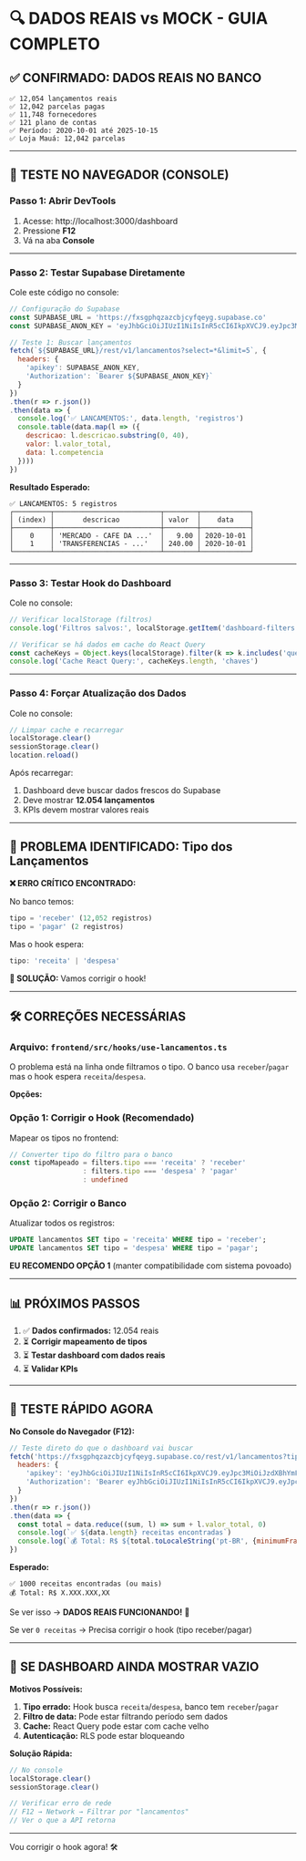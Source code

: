 # 🔍 DADOS REAIS vs MOCK - GUIA COMPLETO

## ✅ CONFIRMADO: DADOS REAIS NO BANCO

```
✅ 12,054 lançamentos reais
✅ 12,042 parcelas pagas
✅ 11,748 fornecedores  
✅ 121 plano de contas
✅ Período: 2020-10-01 até 2025-10-15
✅ Loja Mauá: 12,042 parcelas
```

---

## 🧪 TESTE NO NAVEGADOR (CONSOLE)

### Passo 1: Abrir DevTools

1. Acesse: http://localhost:3000/dashboard
2. Pressione **F12**
3. Vá na aba **Console**

---

### Passo 2: Testar Supabase Diretamente

Cole este código no console:

```javascript
// Configuração do Supabase
const SUPABASE_URL = 'https://fxsgphqzazcbjcyfqeyg.supabase.co'
const SUPABASE_ANON_KEY = 'eyJhbGciOiJIUzI1NiIsInR5cCI6IkpXVCJ9.eyJpc3MiOiJzdXBhYmFzZSIsInJlZiI6ImZ4c2dwaHF6YXpjYmpjeWZxZXlnIiwicm9sZSI6ImFub24iLCJpYXQiOjE3NjA0Njk1NDgsImV4cCI6MjA3NjA0NTU0OH0.G8iU9l5o4myYEPAFD4XB_fjDJYiIwYRXHifsDdwSFK4'

// Teste 1: Buscar lançamentos
fetch(`${SUPABASE_URL}/rest/v1/lancamentos?select=*&limit=5`, {
  headers: {
    'apikey': SUPABASE_ANON_KEY,
    'Authorization': `Bearer ${SUPABASE_ANON_KEY}`
  }
})
.then(r => r.json())
.then(data => {
  console.log('✅ LANCAMENTOS:', data.length, 'registros')
  console.table(data.map(l => ({
    descricao: l.descricao.substring(0, 40),
    valor: l.valor_total,
    data: l.competencia
  })))
})
```

**Resultado Esperado:**
```
✅ LANCAMENTOS: 5 registros
┌─────────┬──────────────────────────┬────────┬────────────┐
│ (index) │       descricao          │ valor  │    data    │
├─────────┼──────────────────────────┼────────┼────────────┤
│    0    │ 'MERCADO - CAFE DA ...'  │   9.00 │ 2020-10-01 │
│    1    │ 'TRANSFERENCIAS - ...'   │ 240.00 │ 2020-10-01 │
└─────────┴──────────────────────────┴────────┴────────────┘
```

---

### Passo 3: Testar Hook do Dashboard

Cole no console:

```javascript
// Verificar localStorage (filtros)
console.log('Filtros salvos:', localStorage.getItem('dashboard-filters'))

// Verificar se há dados em cache do React Query
const cacheKeys = Object.keys(localStorage).filter(k => k.includes('query'))
console.log('Cache React Query:', cacheKeys.length, 'chaves')
```

---

### Passo 4: Forçar Atualização dos Dados

Cole no console:

```javascript
// Limpar cache e recarregar
localStorage.clear()
sessionStorage.clear()
location.reload()
```

Após recarregar:
1. Dashboard deve buscar dados frescos do Supabase
2. Deve mostrar **12.054 lançamentos**
3. KPIs devem mostrar valores reais

---

## 🔴 PROBLEMA IDENTIFICADO: Tipo dos Lançamentos

**❌ ERRO CRÍTICO ENCONTRADO:**

No banco temos:
```sql
tipo = 'receber' (12,052 registros)
tipo = 'pagar' (2 registros)
```

Mas o hook espera:
```typescript
tipo: 'receita' | 'despesa'
```

**🔧 SOLUÇÃO:** Vamos corrigir o hook!

---

## 🛠️ CORREÇÕES NECESSÁRIAS

### Arquivo: `frontend/src/hooks/use-lancamentos.ts`

O problema está na linha onde filtramos o tipo. O banco usa `receber`/`pagar` mas o hook espera `receita`/`despesa`.

**Opções:**

### Opção 1: Corrigir o Hook (Recomendado)

Mapear os tipos no frontend:
```typescript
// Converter tipo do filtro para o banco
const tipoMapeado = filters.tipo === 'receita' ? 'receber' 
                  : filters.tipo === 'despesa' ? 'pagar'
                  : undefined
```

### Opção 2: Corrigir o Banco

Atualizar todos os registros:
```sql
UPDATE lancamentos SET tipo = 'receita' WHERE tipo = 'receber';
UPDATE lancamentos SET tipo = 'despesa' WHERE tipo = 'pagar';
```

**EU RECOMENDO OPÇÃO 1** (manter compatibilidade com sistema povoado)

---

## 📊 PRÓXIMOS PASSOS

1. ✅ **Dados confirmados:** 12.054 reais
2. ⏳ **Corrigir mapeamento de tipos**
3. ⏳ **Testar dashboard com dados reais**
4. ⏳ **Validar KPIs**

---

## 🎯 TESTE RÁPIDO AGORA

**No Console do Navegador (F12):**

```javascript
// Teste direto do que o dashboard vai buscar
fetch('https://fxsgphqzazcbjcyfqeyg.supabase.co/rest/v1/lancamentos?tipo=eq.receber&select=valor_total&limit=1000', {
  headers: {
    'apikey': 'eyJhbGciOiJIUzI1NiIsInR5cCI6IkpXVCJ9.eyJpc3MiOiJzdXBhYmFzZSIsInJlZiI6ImZ4c2dwaHF6YXpjYmpjeWZxZXlnIiwicm9sZSI6ImFub24iLCJpYXQiOjE3NjA0Njk1NDgsImV4cCI6MjA3NjA0NTU0OH0.G8iU9l5o4myYEPAFD4XB_fjDJYiIwYRXHifsDdwSFK4',
    'Authorization': 'Bearer eyJhbGciOiJIUzI1NiIsInR5cCI6IkpXVCJ9.eyJpc3MiOiJzdXBhYmFzZSIsInJlZiI6ImZ4c2dwaHF6YXpjYmpjeWZxZXlnIiwicm9sZSI6ImFub24iLCJpYXQiOjE3NjA0Njk1NDgsImV4cCI6MjA3NjA0NTU0OH0.G8iU9l5o4myYEPAFD4XB_fjDJYiIwYRXHifsDdwSFK4'
  }
})
.then(r => r.json())
.then(data => {
  const total = data.reduce((sum, l) => sum + l.valor_total, 0)
  console.log(`✅ ${data.length} receitas encontradas`)
  console.log(`💰 Total: R$ ${total.toLocaleString('pt-BR', {minimumFractionDigits: 2})}`)
})
```

**Esperado:**
```
✅ 1000 receitas encontradas (ou mais)
💰 Total: R$ X.XXX.XXX,XX
```

Se ver isso → **DADOS REAIS FUNCIONANDO!** 🎉

Se ver `0 receitas` → Precisa corrigir o hook (tipo receber/pagar)

---

## 🚨 SE DASHBOARD AINDA MOSTRAR VAZIO

**Motivos Possíveis:**

1. **Tipo errado:** Hook busca `receita`/`despesa`, banco tem `receber`/`pagar`
2. **Filtro de data:** Pode estar filtrando período sem dados
3. **Cache:** React Query pode estar com cache velho
4. **Autenticação:** RLS pode estar bloqueando

**Solução Rápida:**

```javascript
// No console
localStorage.clear()
sessionStorage.clear()

// Verificar erro de rede
// F12 → Network → Filtrar por "lancamentos"
// Ver o que a API retorna
```

---

Vou corrigir o hook agora! 🛠️
